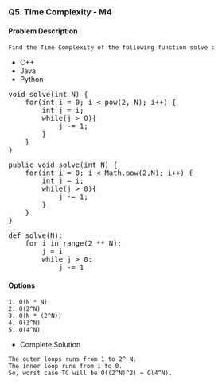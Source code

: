 ### Q5. Time Complexity - M4
#### Problem Description
```text
Find the Time Complexity of the following function solve :
```
<ul>
<li><a>C++</a></li>
<li><a>Java</a></li>
<li><a>Python</a></li>
</ul>
<pre>
void solve(int N) {
    for(int i = 0; i &lt; pow(2, N); i++) {
        int j = i;
        while(j &gt; 0){
            j -= 1;
        }
    }
}
</pre>
<pre>
public void solve(int N) {
    for(int i = 0; i &lt; Math.pow(2,N); i++) {
        int j = i;
        while(j &gt; 0){
            j -= 1;
        }
    }
}
</pre>
<pre>
def solve(N):
    for i in range(2 ** N):
        j = i
        while j &gt; 0:
            j -= 1
</pre>

#### Options
```text
1. O(N * N)
2. O(2^N)
3. O(N * (2^N))
4. O(3^N)
5. O(4^N)
```

* Complete Solution
```text
The outer loops runs from 1 to 2^ N.
The inner loop runs from i to 0.
So, worst case TC will be O((2^N)^2) = O(4^N).
```

